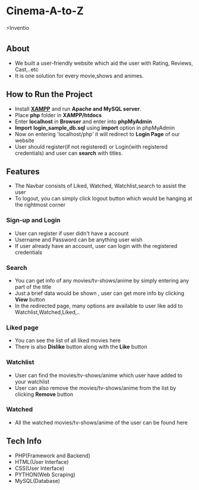 # Cinema-A-to-Z
:zap:Inventio
## About
+ We built a user-friendly website which aid the user with Rating, Reviews, Cast,..etc
+ It is one solution for every movie,shows and animes.

## How to Run the Project
+ Install [**XAMPP**](https://www.apachefriends.org/download.html) and run **Apache and MySQL server**.
+ Place **php** folder in **XAMPP/htdocs**
+ Enter **localhost** in **Browser** and enter into **phpMyAdmin**
+ **Import** **login_sample_db.sql** using **import** option in phpMyAdmin
+ Now on entering 'localhost/php' it will redirect to **Login Page** of our website
+ User should register(if not registered) or Login(with registered credentials) and user can **search** with titles.

## Features
+ The Navbar consists of Liked, Watched, Watchlist,search to assist the user
+ To logout, you can simply click logout button which would be hanging at the rightmost corner

### Sign-up and Login
+ User can register if user didn't have a account
+ Username and Password can be anything user wish
+ If user already have an account, user can login with the registered credentials

### Search
+ You can get info of any movies/tv-shows/anime by simply entering any part of the title
+ Just a brief data would be shown , user can get more info by clicking **View** button
+ In the redirected page, many options are available to user like add to Watchlist,Watched,Liked,..

### Liked page
+ You can see the list of all liked movies here
+ There is also **Dislike** button along with the **Like** button 

### Watchlist
+ User can find the movies/tv-shows/anime which user have added to your watchlist 
+ User can also remove the movies/tv-shows/anime from the list by clicking **Remove** button

### Watched
+ All the watched movies/tv-shows/anime of the user can be found here

## Tech Info
+ PHP(Framework and Backend)
+ HTML(User Interface)
+ CSS(User Interface)
+ PYTHON(Web Scraping)
+ MySQL(Database)
